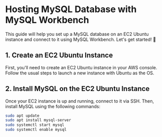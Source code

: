 # Hosting MySQL Database with MySQL Workbench

This guide will help you set up a MySQL database on an EC2 Ubuntu instance and connect to it using MySQL Workbench. Let's get started! 🚀

## 1. Create an EC2 Ubuntu Instance

First, you'll need to create an EC2 Ubuntu instance in your AWS console. Follow the usual steps to launch a new instance with Ubuntu as the OS.

## 2. Install MySQL on the EC2 Ubuntu Instance

Once your EC2 instance is up and running, connect to it via SSH. Then, install MySQL using the following commands:

```bash
sudo apt update
sudo apt install mysql-server
sudo systemctl start mysql
sudo systemctl enable mysql
